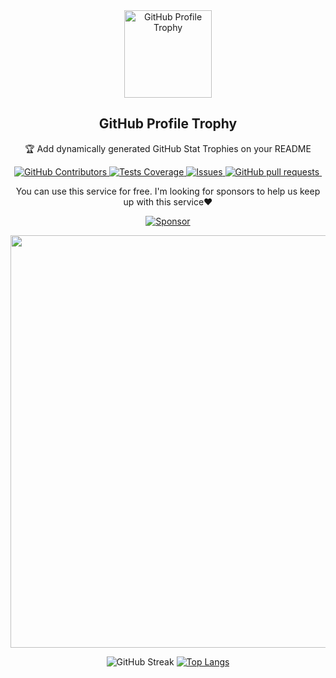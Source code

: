 <div align="center">
  <img width="140" src="https://user-images.githubusercontent.com/6661165/91657958-61b4fd00-eb00-11ea-9def-dc7ef5367e34.png"  alt="GitHub Profile Trophy"/>
  <h2 align="center">GitHub Profile Trophy</h2>
  <p align="center">🏆 Add dynamically generated GitHub Stat Trophies on your README</p>
</div>
<div align="center">
  
<a href="https://github.com/RickyDelarosaStar/github-readme-stats/graphs/contributors">
  <img alt="GitHub Contributors" src="https://img.shields.io/github/contributors/RickyDelarosaStar/github-readme-stats" />
</a>
<a href="https://codecov.io/gh/RickyDelarosaStar/github-readme-stats">
  <img alt="Tests Coverage" src="https://codecov.io/gh/RickyDelarosaStar/github-readme-stats/branch/master/graph/badge.svg" />
</a>
<a href="https://github.com/RickyDelarosaStar/github-readme-stats/issues">
  <img alt="Issues" src="https://img.shields.io/github/issues/RickyDelarosaStar/github-readme-stats?color=0088ff" />
</a>
<a href="https://github.com/RickyDelarosaStar/github-readme-stats/pulls">
  <img alt="GitHub pull requests" src="https://img.shields.io/github/issues-pr/RickyDelarosaStar/github-readme-stats?color=red" />
</a>
<a href="https://github.com/RickyDelarosaStar/github-readme-stats/ghpvc">
  <img src="https://komarev.com/ghpvc/?username=RickyDelarosaStar&style=flat-square&color=blue" alt=""/>
</a>

</div>
<p align="center">
  You can use this service for free. I'm looking for sponsors to help us keep up with this service❤️
</p>


<div align="center">
  <a href="https://github.com/sponsors/RickyDelarosaStar">
    <img src="https://img.shields.io/static/v1?label=Sponsor&message=%E2%9D%A4&logo=GitHub&color=ff69b4" alt="Sponsor"/>
  </a>
</div>

<p align="center">
  <img width="660" src="https://github-profile-trophy.vercel.app/?username=RickyDelarosaStar&theme=darkhub&hide_border=true">
</p>

<div align="center">
  <img src="https://github-readme-streak-stats.herokuapp.com?user=RickyDelarosaStar&theme=cobalt&hide_border=true&border_radius=7.5" alt="GitHub Streak" />
  <a href="https://github.com/RickyDelarosaStar/github-readme-stats">
    <img src="https://github-readme-stats.vercel.app/api/top-langs/?username=RickyDelarosaStar&layout=donut&theme=vision-friendly-dark&hide_border=true" alt="Top Langs">
  </a>
</div>
